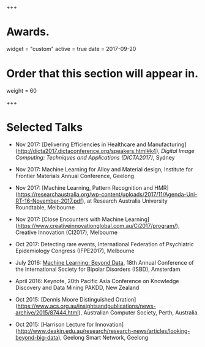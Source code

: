 +++
# Awards.
widget = "custom"
active = true
date = 2017-09-20

# Order that this section will appear in.
weight = 60

+++

# Selected Talks

* Nov 2017:  [Delivering Efficiencies in Healthcare and Manufacturing] (http://dicta2017.dictaconference.org/speakers.html#k4), *Digital Image Computing: Techniques and Applications (DICTA2017)*, Sydney

* Nov 2017: Machine Learning for Alloy and Material design, Institute for Frontier Materials Annual Conference, Geelong

* Nov 2017: [Machine Learning, Pattern Recognition and HMR] (https://researchaustralia.org/wp-content/uploads/2017/11/Agenda-Uni-RT-16-November-2017.pdf), at Research Australia University Roundtable, Melbourne

* Nov 2017: [Close Encounters with Machine Learning] (https://www.creativeinnovationglobal.com.au/Ci2017/program/), Creative Innovation (CI2017), Melbourne

* Oct 2017: Detecting rare events, International Federation of Psychiatric Epidemiology Congress (IFPE2017), Melbourne

* July 2016: [Machine Learning: Beyond Data](http://isbd2016.com/scientific-program/keynote-speakers#.WiS9h7T1UWo), 18th Annual Conference of the International Society for Bipolar Disorders (ISBD), Amsterdam

* April 2016: Keynote, 20th Pacific Asia Conference on Knowledge Discovery and Data Mining PAKDD, New Zealand

* Oct 2015: [Dennis Moore Distinguished Oration] (https://www.acs.org.au/insightsandpublications/news-archive/2015/87444.html), Australian Computer Society, Perth, Australia.

* Oct 2015: [Harrison Lecture for Innovation] (http://www.deakin.edu.au/research/research-news/articles/looking-beyond-big-data), Geelong Smart Network, Geelong